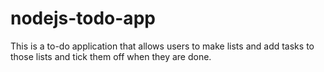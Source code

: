 # nodejs-todo-app
This is a to-do application that allows users to make lists and add tasks to those lists and tick them off when they are done.
